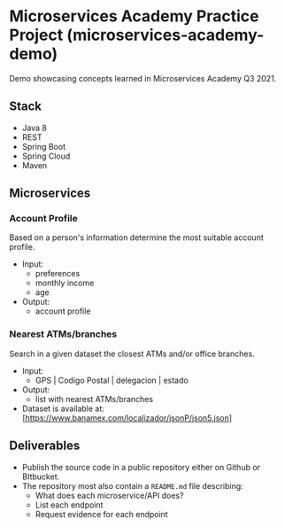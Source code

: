 # Microservices Academy Practice Project (microservices-academy-demo)

Demo showcasing concepts learned in Microservices Academy Q3 2021.

## Stack

- Java 8
- REST
- Spring Boot
- Spring Cloud
- Maven

## Microservices

### Account Profile

Based on a person's information determine the most suitable account profile.

- Input:
  - preferences
  - monthly income
  - age
- Output:
  - account profile

### Nearest ATMs/branches

Search in a given dataset the closest ATMs and/or office branches.

- Input:
  - GPS | Codigo Postal | delegacion | estado
- Output:
  - list with nearest ATMs/branches
- Dataset is available at: [https://www.banamex.com/localizador/jsonP/json5.json]

## Deliverables

- Publish the source code in a public repository either on Github or BItbucket.
- The repository most also contain a `README.md` file describing:
  - What does each microservice/API does?
  - List each endpoint
  - Request evidence for each endpoint
